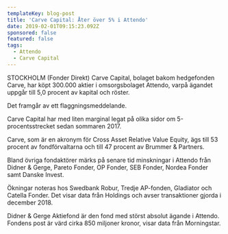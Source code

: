 ```yaml
---
templateKey: blog-post
title: 'Carve Capital: Åter över 5% i Attendo'
date: 2019-02-01T09:15:23.092Z
sponsored: false
featured: false
tags:
  - Attendo
  - Carve Capital
---
```

STOCKHOLM (Fonder Direkt) Carve Capital, bolaget bakom hedgefonden Carve, har köpt 300.000 aktier i omsorgsbolaget Attendo, varpå ägandet uppgår till 5,0 procent av kapital och röster.

Det framgår av ett flaggningsmeddelande.

Carve Capital har med liten marginal legat på olika sidor om 5-procentsstrecket sedan sommaren 2017.

Carve, som är en akronym för Cross Asset Relative Value Equity, ägs till 53 procent av fondförvaltarna och till 47 procent av Brummer & Partners.

Bland övriga fondaktörer märks på senare tid minskningar i Attendo från Didner & Gerge, Pareto Fonder, OP Fonder, SEB Fonder, Nordea Fonder samt Danske Invest.

Ökningar noteras hos Swedbank Robur, Tredje AP-fonden, Gladiator och Catella Fonder. Det visar data från Holdings och avser transaktioner gjorda i december 2018.

Didner & Gerge Aktiefond är den fond med störst absolut ägande i Attendo. Fondens post är värd cirka 850 miljoner kronor, visar data från Morningstar.
